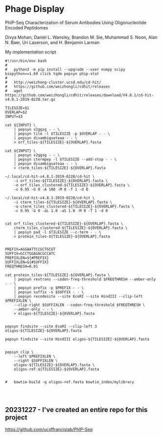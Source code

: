 
#	Phage Display




PhIP-Seq Characterization of Serum Antibodies Using Oligonucleotide Encoded Peptidomes

Divya Mohan, Daniel L. Wansley, Brandon M. Sie, Muhammad S. Noon, Alan N. Baer, Uri Laserson, and H. Benjamin Larman




My implementation script

```
#!/usr/bin/env bash
#
#	python3 -m pip install --upgrade --user numpy scipy biopython==1.69 click tqdm pepsyn phip-stat
#
#	http://weizhong-cluster.ucsd.edu/cd-hit/
#	https://github.com/weizhongli/cdhit/releases
#	wget https://github.com/weizhongli/cdhit/releases/download/V4.8.1/cd-hit-v4.8.1-2019-0228.tar.gz

TILESIZE=$1
OVERLAP=$2
INPUT=$3

cat ${INPUT} \
	| pepsyn x2ggsg - - \
	| pepsyn tile -l $TILESIZE -p $OVERLAP - - \
	| pepsyn disambiguateaa - - \
	> orf_tiles-${TILESIZE}-${OVERLAP}.fasta

cat ${INPUT} \
	| pepsyn x2ggsg - - \
	| pepsyn ctermpep -l $TILESIZE --add-stop - - \
	| pepsyn disambiguateaa - - \
	> cterm_tiles-${TILESIZE}-${OVERLAP}.fasta

~/.local/cd-hit-v4.8.1-2019-0228/cd-hit \
	-i orf_tiles-${TILESIZE}-${OVERLAP}.fasta \
	-o orf_tiles_clustered-${TILESIZE}-${OVERLAP}.fasta \
	-c 0.95 -G 0 -A 100 -M 0 -T 1 -d 0

~/.local/cd-hit-v4.8.1-2019-0228/cd-hit \
	-i cterm_tiles-${TILESIZE}-${OVERLAP}.fasta \
	-o cterm_tiles_clustered-${TILESIZE}-${OVERLAP}.fasta \
	-c 0.95 -G 0 -aL 1.0 -aS 1.0 -M 0 -T 1 -d 0


cat orf_tiles_clustered-${TILESIZE}-${OVERLAP}.fasta \
	cterm_tiles_clustered-${TILESIZE}-${OVERLAP}.fasta \
	| pepsyn pad -l $TILESIZE --c-term - - \
	> protein_tiles-${TILESIZE}-${OVERLAP}.fasta


PREFIX=AGGAATTCCGCTGCGT
SUFFIX=GCCTGGAGACGCCATC
PREFIXLEN=${#PREFIX}
SUFFIXLEN=${#SUFFIX}
FREQTHRESH=0.01

cat protein_tiles-${TILESIZE}-${OVERLAP}.fasta \
	| pepsyn revtrans --codon-freq-threshold $FREQTHRESH --amber-only - - \
	| pepsyn prefix -p $PREFIX - - \
	| pepsyn suffix -s $SUFFIX - - \
	| pepsyn recodesite --site EcoRI --site HindIII --clip-left $PREFIXLEN \
	--clip-right $SUFFIXLEN --codon-freq-threshold $FREQTHRESH \
	--amber-only - - \
	> oligos-${TILESIZE}-${OVERLAP}.fasta


pepsyn findsite --site EcoRI --clip-left 3 oligos-${TILESIZE}-${OVERLAP}.fasta

pepsyn findsite --site HindIII oligos-${TILESIZE}-${OVERLAP}.fasta


pepsyn clip \
	--left $PREFIXLEN \
	--right $SUFFIXLEN \
	oligos-${TILESIZE}-${OVERLAP}.fasta \
	oligos-ref-${TILESIZE}-${OVERLAP}.fasta


#	bowtie-build -q oligos-ref.fasta bowtie_index/mylibrary




```




##	20231227 - I've created an entire repo for this project

https://github.com/ucsffrancislab/PhIP-Seq


